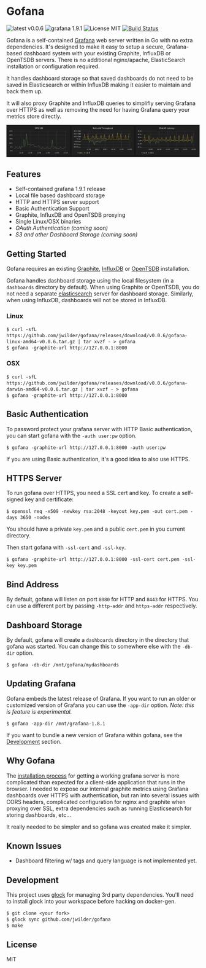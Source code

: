 # Gofana

![latest v0.0.6](https://img.shields.io/badge/latest-v0.0.6-brightgreen.svg)
![grafana 1.9.1](https://img.shields.io/badge/grafana-1.9.1-orange.svg) ![License MIT](https://img.shields.io/badge/license-MIT-blue.svg)
[![Build Status](https://travis-ci.org/jwilder/gofana.svg?branch=master)](https://travis-ci.org/jwilder/gofana)

Gofana is a self-contained [Grafana](http://grafana.org/) web server written in Go with no extra dependencies.  It's designed to make it easy to setup a secure, Grafana-based dashboard system with your existing Graphite, InfluxDB or OpenTSDB servers.  There is no additional nginx/apache, ElasticSearch installation or configuration required.

It handles dashboard storage so that saved dashboards do not need to be saved in Elasticsearch or within InfluxDB making it easier to maintain and back them  up.

It will also proxy Graphite and InfluxDB queries to simplifly serving Grafana over HTTPS as well as removing the need for having Grafana query your metrics store directly.

![Grafana Graphs](docs/graphs.png "Grafana Graphs")

## Features

* Self-contained grafana 1.9.1 release
* Local file based dashboard storage
* HTTP and HTTPS server support
* Basic Authentication Support
* Graphite, InfluxDB and OpenTSDB proxying
* Single Linux/OSX binaries
* _OAuth Authentication (coming soon)_
* _S3 and other Dashboard Storage (coming soon)_

## Getting Started

Gofana requires an existing [Graphite](http://graphite.wikidot.com/), [InfluxDB](http://influxdb.com/)
or [OpenTSDB](http://opentsdb.net/) installation.

Gofana handles dashboard storage using the local filesystem (in a `dashboards` directory by default).
When using Graphite or OpenTSDB, you do not need a separate [elasticsearch](http://www.elasticsearch.org/)
server for dashboard storage.  Similarly, when using InfluxDB, dashboards will not be stored in InfluxDB.

### Linux
```
$ curl -sfL https://github.com/jwilder/gofana/releases/download/v0.0.6/gofana-linux-amd64-v0.0.6.tar.gz | tar xvzf - > gofana
$ gofana -graphite-url http://127.0.0.1:8000
```

### OSX
```
$ curl -sfL https://github.com/jwilder/gofana/releases/download/v0.0.6/gofana-darwin-amd64-v0.0.6.tar.gz | tar xvzf - > gofana
$ gofana -graphite-url http://127.0.0.1:8000
```

## Basic Authentication

To password protect your grafana server with HTTP Basic authentication, you can
start gofana with the `-auth user:pw` option.

```
$ gofana -graphite-url http://127.0.0.1:8000 -auth user:pw
```

If you are using Basic authentication, it's a good idea to also use HTTPS.

## HTTPS Server

To run gofana over HTTPS, you need a SSL cert and key.  To create a self-signed key and certificate:

```
$ openssl req -x509 -newkey rsa:2048 -keyout key.pem -out cert.pem -days 3650 -nodes
```

You should have a private `key.pem` and a public `cert.pem` in you current directory.

Then start gofana with `-ssl-cert` and `-ssl-key`.

```
$ gofana -graphite-url http://127.0.0.1:8000 -ssl-cert cert.pem -ssl-key key.pem
```

## Bind Address

By default, gofana will listen on port `8080` for HTTP and `8443` for HTTPS. You can use a different port by passing `-http-addr` and `https-addr` respectively.

## Dashboard Storage

By default, gofana will create a `dashboards` directory in the directory that gofana was started.  You can change this to somewhere else with the `-db-dir`
option.

```
$ gofana -db-dir /mnt/gofana/mydashboards
```

## Updating Grafana

Gofana embeds the latest release of Grafana.  If you want to run an older or customized version of Grafana you can use the `-app-dir` option.  _Note: this is feature is experimental._

```
$ gofana -app-dir /mnt/grafana-1.8.1
```

If you want to bundle a new version of Grafana within gofana, see the [Development](#development) section.


## Why Gofana

The [installation process](http://grafana.org/docs/) for getting a working grafana server is more complicated than expected for a client-side application that runs in the browser.  I needed to expose our internal graphite metrics using Grafana dashboards over HTTPS with authentication, but ran into several issues with CORS headers, complicated configuration for nginx and graphite when proxying over SSL, extra dependencies such as running Elasticsearch for storing dashboards, etc...

It really needed to be simpler and so gofana was created make it simpler.

## Known Issues

* Dashboard filtering w/ tags and query language is not implemented yet.

## Development

This project uses [glock](https://github.com/robfig/glock) for managing 3rd party dependencies.
You'll need to install glock into your workspace before hacking on docker-gen.

```
$ git clone <your fork>
$ glock sync github.com/jwilder/gofana
$ make
```

## License

MIT
